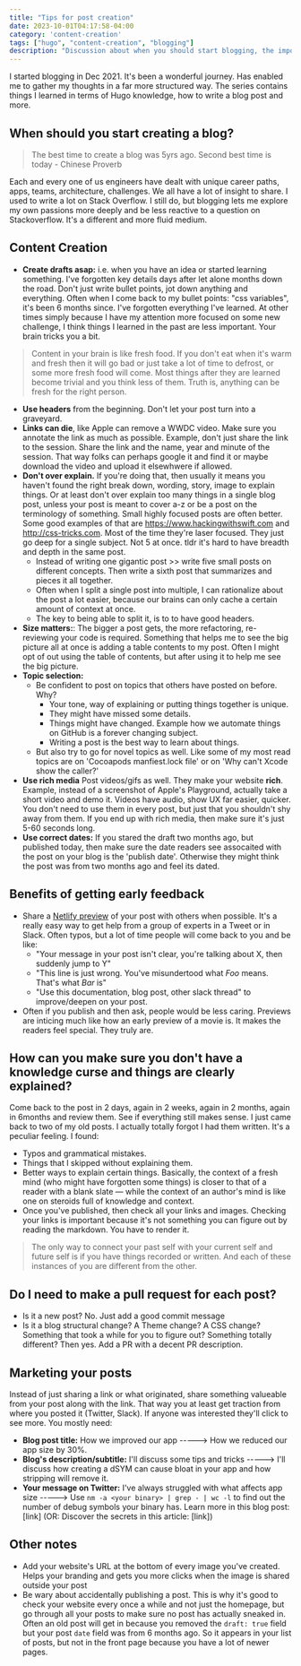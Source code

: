 ```yaml
---
title: "Tips for post creation"
date: 2023-10-01T04:17:58-04:00
category: 'content-creation'
tags: ["hugo", "content-creation", "blogging"]
description: "Discussion about when you should start blogging, the importance of getting early feedback and how to get it, how to market your posts and more"
---
```


I started blogging in Dec 2021. It's been a wonderful journey. Has enabled me to gather my thoughts in a far more structured way. The series contains things I learned in terms of Hugo knowledge, how to write a blog post and more.

## When should you start creating a blog? 

> The best time to create a blog was 5yrs ago. Second best time is today - Chinese Proverb

Each and every one of us engineers have dealt with unique career paths, apps, teams, architecture, challenges. We all have a lot of insight to share. I used to write a lot on Stack Overflow. I still do, but blogging lets me explore my own passions more deeply and be less reactive to a question on Stackoverflow. It's a different and more fluid medium.

## Content Creation

- **Create drafts asap:** i.e. when you have an idea or started learning something. I've forgotten key details days after let alone months down the road. Don't just write bullet points, jot down anything and everything. Often when I come back to my bullet points: "css variables", it's been 6 months since. I've forgotten everything I've learned. At other times simply because I have my attention more focused on some new challenge, I think things I learned in the past are less important. Your brain tricks you a bit. 

> Content in your brain is like fresh food. If you don't eat when it's warm and fresh then it will go bad or just take a lot of time to defrost, or some more fresh food will come. Most things after they are learned become trivial and you think less of them. Truth is, anything can be fresh for the right person. 

- **Use headers** from the beginning. Don't let your post turn into a graveyard.
- **Links can die**, like Apple can remove a WWDC video. Make sure you annotate the link as much as possible. Example, don't just share the link to the session. Share the link and the name, year and minute of the session. That way folks can perhaps google it and find it or maybe download the video and upload it elsewhwere if allowed. 
- **Don't over explain.** If you're doing that, then usually it means you haven't found the right break down, wording, story, image to explain things. Or at least don't over explain too many things in a single blog post, unless your post is meant to cover a-z or be a post on the terminology of something. Small highly focused posts are often better. Some good examples of that are https://www.hackingwithswift.com and http://css-tricks.com. Most of the time they're laser focused. They just go deep for a single subject. Not 5 at once. tldr it's hard to have breadth and depth in the same post. 
  - Instead of writing one gigantic post >> write five small posts on different concepts. Then write a sixth post that summarizes and pieces it all together.
  - Often when I split a single post into multiple, I can rationalize about the post a lot easier, because our brains can only cache a certain amount of context at once.
  - The key to being able to split it, is to to have good headers.
- **Size matters:**: The bigger a post gets, the more refactoring, re-reviewing your code is required. Something that helps me to see the big picture all at once is adding a table contents to my post. Often I might opt of out using the table of contents, but after using it to help me see the big picture.
- **Topic selection:**
  - Be confident to post on topics that others have posted on before. Why?
    - Your tone, way of explaining or putting things together is unique.
    - They might have missed some details.
    - Things might have changed. Example how we automate things on GitHub is a forever changing subject.
    - Writing a post is the best way to learn about things. 
  - But also try to go for novel topics as well. Like some of my most read topics are on 'Cocoapods manfiest.lock file' or on 'Why can't Xcode show the caller?'
- **Use rich media** Post videos/gifs as well. They make your website **rich**. Example, instead of a screenshot of Apple's Playground, actually take a short video and demo it. Videos have audio, show UX far easier, quicker. You don't need to use them in every post, but just that you shouldn't shy away from them. If you end up with rich media, then make sure it's just 5-60 seconds long. 
- **Use correct dates:** If you stared the draft two months ago, but published today, then make sure the date readers see assocaited with the post on your blog is the 'publish date'. Otherwise they might think the post was from two months ago and feel its dated. 

## Benefits of getting early feedback 

- Share a [Netlify preview](https://docs.netlify.com/site-deploys/deploy-previews/) of your post with others when possible. It's a really easy way to get help from a group of experts in a Tweet or in Slack. Often typos, but a lot of time people will come back to you and be like:
  - "Your message in your post isn't clear, you're talking about X, then suddenly jump to Y"
  - "This line is just wrong. You've misundertood what *Foo* means. That's what *Bar* is"
  - "Use this documentation, blog post, other slack thread" to improve/deepen on your post.
- Often if you publish and then ask, people would be less caring. Previews are inticing much like how an early preview of a movie is. It makes the readers feel special. They truly are.

## How can you make sure you don't have a knowledge curse and things are clearly explained?
Come back to the post in 2 days, again in 2 weeks, again in 2 months, again in 6months and review them. See if everything still makes sense. 
I just came back to two of my old posts. I actually totally forgot I had them written. It's a peculiar feeling. I found: 
  - Typos and grammatical mistakes. 
  - Things that I skipped without explaining them. 
  - Better ways to explain certain things. 
Basically, the context of a fresh mind (who might have forgotten some things) is closer to that of a reader with a blank slate — while the context of an author's mind is like one on steroids full of knowledge and context.
- Once you've published, then check all your links and images. Checking your links is important because it's not something you can figure out by reading the markdown. You have to render it.   

> The only way to connect your past self with your current self and future self is if you have things recorded or written. And each of these instances of you are different from the other.

## Do I need to make a pull request for each post?
- Is it a new post? No. Just add a good commit message
- Is it a blog structural change? A Theme change? A CSS change? Something that took a while for you to figure out? Something totally different? Then yes. Add a PR with a decent PR description.

## Marketing your posts

Instead of just sharing a link or what originated, share something valueable from your post along with the link. That way you at least get traction from where you posted it (Twitter, Slack). If anyone was interested they'll click to see more. You mostly need:

- **Blog post title:** How we improved our app -----> How we reduced our app size by 30%.  
- **Blog's description/subtitle:** I'll discuss some tips and tricks -----> I'll discuss how creating a dSYM can cause bloat in your app and how stripping will remove it.  
- **Your message on Twitter:**  I've always struggled with what affects app size -----> Use `nm -a <your binary> | grep - | wc -l` to find out the number of debug symbols your binary has. Learn more in this blog post: [link] (OR: Discover the secrets in this article: [link])


## Other notes

- Add your website's URL at the bottom of every image you've created. Helps your branding and gets you more clicks when the image is shared outside your post 
- Be wary about accidentally publishing a post. This is why it's good to check your website every once a while and not just the homepage, but go through all your posts to make sure no post has actually sneaked in. Often an old post will get in because you removed the `draft: true` field but your post `date` field was from 6 months ago. So it appears in your list of posts, but not in the front page because you have a lot of newer pages. 